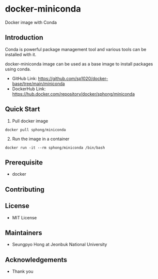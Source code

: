 # docker-miniconda

Docker image with Conda

## Introduction 

Conda is powerful package management tool and various tools can be installed with it. 

docker-miniconda image can be used as a base image to install packages using conda. 

* GitHub Link: https://github.com/sp1020/docker-base/tree/main/miniconda
* DockerHub Link: https://hub.docker.com/repository/docker/sphong/miniconda

## Quick Start 

1. Pull docker image

```
docker pull sphong/miniconda
```

2. Run the image in a container 

```
docker run -it --rm sphong/miniconda /bin/bash
```

## Prerequisite 

- docker 

## Contributing 

## License 

- MIT License 

## Maintainers 

- Seungpyo Hong at Jeonbuk National University 

## Acknowledgements 

- Thank you 

